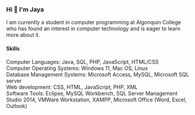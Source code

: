 ### Hi 👋 I'm Jaya

<!--
**JayaLeein/JayaLeein** is a ✨ _special_ ✨ repository because its `README.md` (this file) appears on your GitHub profile.

Here are some ideas to get you started:

- 🔭 I’m currently working on ...
- 🌱 I’m currently learning ...
- 👯 I’m looking to collaborate on ...
- 🤔 I’m looking for help with ...
- 💬 Ask me about ...
- 📫 How to reach me: ...
- 😄 Pronouns: ...
- ⚡ Fun fact: ...
-->

I am currently a student in computer programming at Algonquin College who has found an interest in computer technology and is eager to learn more about it.

#### Skills
Computer Languages: Java, SQL, PHP, JavaScript, HTML/CSS  
Computer Operating Systems: Windows 11, Mac OS, Linux  
Database Management Systems: Microsoft Access, MySQL, Microsoft SQL server  
Web development: CSS, HTML, JavaScript, PHP, XML  
Software Tools: Eclipse, MySQL Workbench, SQL Server Management Studio 2014, VMWare Workstation, XAMPP, Microsoft Office (Word, Excel, Outlook)  
